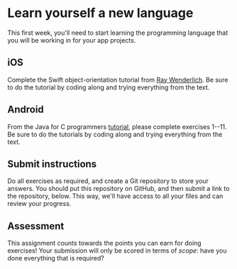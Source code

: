 # Learn yourself a new language

This first week, you'll need to start learning the programming language that you will be working in for your app projects.

## iOS

Complete the Swift object-orientation tutorial from [Ray Wenderlich](http://www.raywenderlich.com/81952/intro-object-oriented-design-swift-part-1). Be sure to do the tutorial by coding along and trying everything from the text.

## Android

From the Java for C programmers [tutorial](http://www.davin.50webs.com/research/1999/tsj4cp.html), please complete exercises 1--11. Be sure to do the tutorials by coding along and trying everything from the text.

## Submit instructions

Do all exercises as required, and create a Git repository to store your answers. You should put this repository on GitHub, and then submit a link to the repository, below. This way, we'll have access to all your files and can review your progress.

## Assessment

This assignment counts towards the points you can earn for doing exercises! Your submission will only be scored in terms of *scope*: have you done everything that is required?
